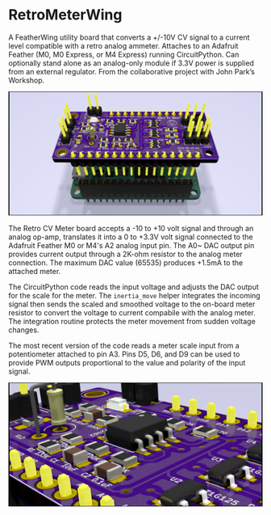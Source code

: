 # RetroMeterWing

A FeatherWing utility board that converts a +/-10V CV signal to a current level compatible with a retro analog ammeter. Attaches to an Adafruit Feather (M0, M0 Express, or M4 Express) running CircuitPython. Can optionally stand alone as an analog-only module if 3.3V power is supplied from an external regulator. From the collaborative project with John Park’s Workshop.

![Retro CV Meter Wing and M4 Express Rendering](https://github.com/CedarGroveStudios/RetroMeterWing/blob/master/retro%20meter%20v03.png)

The Retro CV Meter board accepts a -10 to +10 volt signal and through an analog op-amp, translates it into a 0 to +3.3V volt signal connected to the Adafruit Feather M0 or M4's A2 analog input pin. The A0~ DAC output pin provides current output through a 2K-ohm resistor to the analog meter connection. The maximum DAC value (65535) produces +1.5mA to the attached meter.

The CircuitPython code reads the input voltage and adjusts the DAC output for the scale for the meter. The ``inertia_move`` helper integrates the incoming signal then sends the scaled and smoothed voltage to the on-board meter resistor to convert the voltage to current compabile with the analog meter. The integration routine protects the meter movement from sudden voltage changes.

The most recent version of the code reads a meter scale input from a potentiometer attached to pin A3. Pins D5, D6, and D9 can be used to provide PWM outputs proportional to the value and polarity of the input signal.

![Retro CV Meter and M4 Express Close Rendering](https://github.com/CedarGroveStudios/RetroMeterWing/blob/master/retro%20meter%20v03%20close.png)
